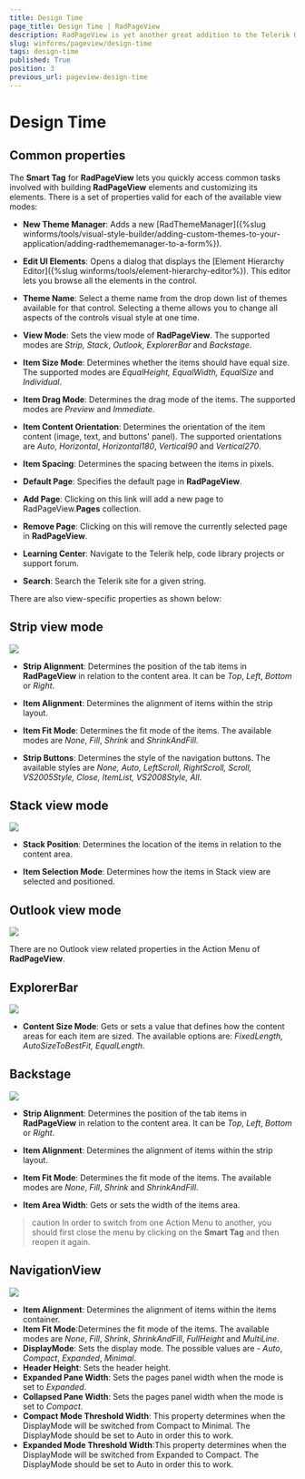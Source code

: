 ```yaml
---
title: Design Time
page_title: Design Time | RadPageView
description: RadPageView is yet another great addition to the Telerik UI for for WinForms suite. As the name implies, this control layouts pages of subcontrols in different views.
slug: winforms/pageview/design-time
tags: design-time
published: True
position: 3
previous_url: pageview-design-time
---
```


# Design Time

## Common properties

The **Smart Tag** for **RadPageView** lets you quickly access common tasks involved with building **RadPageView** elements and customizing its elements. There is a set of properties valid for each of the available view modes:

* __New Theme Manager__: Adds a new [RadThemeManager]({%slug winforms/tools/visual-style-builder/adding-custom-themes-to-your-application/adding-radthememanager-to-a-form%}).

* __Edit UI Elements__: Opens a dialog that displays the [Element Hierarchy Editor]({%slug winforms/tools/element-hierarchy-editor%}). This editor lets you browse all the elements in the control.

* __Theme Name__: Select a theme name from the drop down list of themes available for that control. Selecting a theme allows you to change all aspects of the controls visual style at one time.

* __View Mode__: Sets the view mode of **RadPageView**. The supported modes are *Strip, Stack*, *Outlook*, *ExplorerBar* and *Backstage*.

* __Item Size Mode__: Determines whether the items should have equal size. The supported modes are *EqualHeight, EqualWidth, EqualSize* and *Individual*.

* __Item Drag Mode__: Determines the drag mode of the items. The supported modes are *Preview* and *Immediate*.

* __Item Content Orientation__: Determines the orientation of the item content (image, text, and buttons' panel). The supported orientations are *Auto*, *Horizontal*, *Horizontal180*, *Vertical90* and *Vertical270*.

* __Item Spacing__: Determines the spacing between the items in pixels.

* __Default Page__: Specifies the default page in **RadPageView**.

* __Add Page__: Clicking on this link will add a new page to RadPageView.**Pages** collection.

* __Remove Page__: Clicking on this will remove the currently selected page in **RadPageView**.

* __Learning Center__: Navigate to the Telerik help, code library projects or support forum.

* __Search__: Search the Telerik site for a given string.       

There are also view-specific properties as shown below:

## Strip view mode

![](images/pageview-design-time001.png)

* __Strip Alignment__: Determines the position of the tab items in **RadPageView** in relation to the content area. It can be *Top*, *Left*, *Bottom* or *Right*.

* __Item Alignment__: Determines the alignment of items within the strip layout.

* __Item Fit Mode__: Determines the fit mode of the items. The available modes are *None*, *Fill*, *Shrink* and *ShrinkAndFill*.

* __Strip Buttons__: Determines the style of the navigation buttons. The available styles are *None, Auto, LeftScroll, RightScroll, Scroll, VS2005Style, Close, ItemList, VS2008Style, All*.

## Stack view mode

![](images/pageview-design-time002.png)

* __Stack Position__: Determines the location of the items in relation to the content area.
          

* __Item Selection Mode__: Determines how the items in Stack view are selected and positioned.

## Outlook view mode

![](images/pageview-design-time003.png)

There are no Outlook view related properties in the Action Menu of **RadPageView**.

## ExplorerBar

![](images/pageview-design-time004.png)

* **Content Size Mode**: Gets or sets a value that defines how the content areas for each item are sized. The available options are: *FixedLength, AutoSizeToBestFit, EqualLength*.

## Backstage

![](images/pageview-design-time005.png)

* __Strip Alignment__: Determines the position of the tab items in **RadPageView** in relation to the content area. It can be *Top*, *Left*, *Bottom* or *Right*.

* __Item Alignment__: Determines the alignment of items within the strip layout.

* __Item Fit Mode__: Determines the fit mode of the items. The available modes are *None*, *Fill*, *Shrink* and *ShrinkAndFill*.

* __Item Area Width__: Gets or sets the width of the items area.

>caution In order to switch from one Action Menu to another, you should first close the menu by clicking on the **Smart Tag** and then reopen it again.
>

## NavigationView

![](images/pageview-design-time006.png)

* __Item Alignment__: Determines the alignment of items within the items container.
* __Item Fit Mode__:Determines the fit mode of the items. The available modes are *None*, *Fill*, *Shrink*, *ShrinkAndFill*, *FullHeight* and *MultiLine*.
* __DisplayMode__: Sets the display mode. The possible values are - *Auto*, *Compact*, *Expanded*, *Minimal*.
* __Header Height__: Sets the header height.
* __Expanded Pane Width__: Sets the pages panel width when the mode is set to *Expanded*.
* __Collapsed Pane Width__: Sets the pages panel width when the mode is set to *Compact*.
* __Compact Mode Threshold Width__: This property determines when the DisplayMode will be switched from Compact to Minimal. The DisplayMode should be set to Auto in order this to work.
* __Expanded Mode Threshold Width__:This property determines when the DisplayMode will be switched from Expanded to Compact. The DisplayMode should be set to Auto in order this to work.


